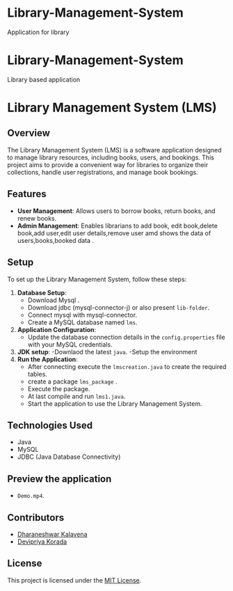 # Library-Management-System
Application for library 
# Library-Management-System
Library based application
# Library Management System (LMS)

## Overview
The Library Management System (LMS) is a software application designed to manage library resources, including books, users, and bookings. This project aims to provide a convenient way for libraries to organize their collections, handle user registrations, and manage book bookings.

## Features
- **User Management**: Allows users to borrow books, return books, and renew books.
- **Admin Management**: Enables librarians to add book, edit book,delete book,add user,edit user details,remove user amd shows the data of users,books,booked data .
  
## Setup
To set up the Library Management System, follow these steps:
1. **Database Setup**: 
   - Download Mysql .
   - Download jdbc (mysql-connector-j) or also present `lib-folder`.
   - Connect mysql with mysql-connector.
   - Create a MySQL database named `lms`.
2. **Application Configuration**:
   - Update the database connection details in the `config.properties` file with your MySQL credentials.
3. **JDK setup**:
   -Downlaod the latest `java`.
   -Setup the environment
4. **Run the Application**:
   - After connecting execute the `lmscreation.java` to create the required tables.
   - create a package `lms_package` .
   - Execute the package.
   - At last compile  and run `lms1.java`.
   - Start the application to use the Library Management System.

## Technologies Used
- Java
- MySQL
- JDBC (Java Database Connectivity)

## Preview the application
- `Demo.mp4`.

## Contributors
- [Dharaneshwar Kalavena](https://github.com/d2h5a0r5a0n3)
- [Devipriya Korada](https://github.com//devipriya8736)

## License
This project is licensed under the [MIT License](LICENSE).
